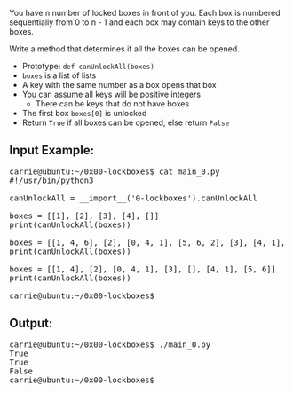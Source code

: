 You have n number of locked boxes in front of you. Each box is numbered sequentially from 0 to n - 1 and each box may contain keys to the other boxes.

Write a method that determines if all the boxes can be opened.

- Prototype: ```def canUnlockAll(boxes)```  
- ```boxes``` is a list of lists  
- A key with the same number as a box opens that box  
- You can assume all keys will be positive integers  
  - There can be keys that do not have boxes  
- The first box ```boxes[0]``` is unlocked  
- Return ```True``` if all boxes can be opened, else return ```False```

## Input Example:  
<pre>
carrie@ubuntu:~/0x00-lockboxes$ cat main_0.py
#!/usr/bin/python3

canUnlockAll = __import__('0-lockboxes').canUnlockAll

boxes = [[1], [2], [3], [4], []]
print(canUnlockAll(boxes))

boxes = [[1, 4, 6], [2], [0, 4, 1], [5, 6, 2], [3], [4, 1], [6]]
print(canUnlockAll(boxes))

boxes = [[1, 4], [2], [0, 4, 1], [3], [], [4, 1], [5, 6]]
print(canUnlockAll(boxes))

carrie@ubuntu:~/0x00-lockboxes$
</pre>  
## Output:
<pre>
carrie@ubuntu:~/0x00-lockboxes$ ./main_0.py
True
True
False
carrie@ubuntu:~/0x00-lockboxes$
</pre>  